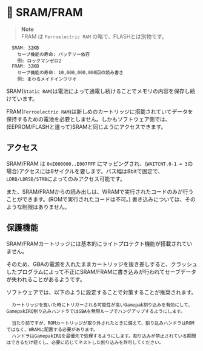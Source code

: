 # 🔋 SRAM/FRAM

>**Note**  
FRAM は `Ferroelectric RAM` の略で、FLASHとは別物です。

```
  SRAM: 32KB
    セーブ機能の寿命: バッテリー依存
    例: ロックマンゼロ2
  FRAM: 32KB
    セーブ機能の寿命: 10,000,000,000回の読み書き
    例: まわるメイドインワリオ
```

SRAM(`Static RAM`)は電池によって通電し続けることでメモリの内容を保存し続けています。

FRAM(`Ferroelectric RAM`)は新しめのカートリッジに搭載されていてデータを保持するための電池を必要としません。しかもソフトウェア側では、(EEPROM/FLASHと違って)SRAMと同じようにアクセスできます。

## アクセス

SRAM/FRAM は `0xE000000..E007FFF` にマッピングされ、(`WAITCNT.0-1 = 3`の場合)アクセスには8サイクルを要します。バス幅は8bitで固定で、`LDRB/LDRSB/STRB`によってのみアクセス可能です。

また、SRAM/FRAMからの読み出しは、WRAMで実行されたコードのみが行うことができます。(ROMで実行されたコードは不可。) 書き込みについては、そのような制限はありません。

## 保護機能

SRAM/FRAMカートリッジには基本的にライトプロテクト機能が搭載されていません。

そのため、GBAの電源を入れたままカートリッジを抜き差しすると、クラッシュしたプログラムによって不正にSRAM/FRAMに書き込みが行われてセーブデータが失われることがあるようです。

ソフトウェアでは、以下のように設定することで対策することが推奨されます。

```
  カートリッジを抜いた時にトリガーされる可能性が高いGamepak割り込みを有効にして、GamepakIRQ割り込みハンドラではGBAを無限ループでハングアップするようにします。

  当たり前ですが、ROMカートリッジが取り外されたときに備えて、割り込みハンドラはROMではなく、WRAMに配置する必要があります。
  ハンドラはGamepakIRQを最優先で処理するようにします。割り込みが禁止されている期間はできるだけ短くし、必要に応じてネストした割り込みを許可してください。
```


